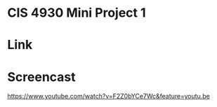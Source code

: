 # CIS 4930 Mini Project 1
# Link
# Screencast
https://www.youtube.com/watch?v=F2Z0bYCe7Wc&feature=youtu.be
